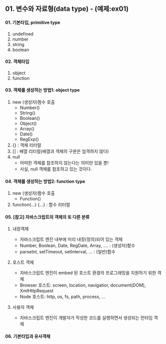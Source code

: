 
## 01. 변수와 자료형(data type)  - (예제:ex01)

#### 01. 기본타입, primitive type
1. undefined
2. number
3. string
4. boolean

#### 02. 객체타입
1. object
2. function

#### 03. 객체를 생성하는 방법1: object type
1. new (생성자)함수 호출
    - Number()
    - String()
    - Boolean()
    - Object()
    - Array() 
    - Date()
    - RegExp()
2. {} : 객체 리터럴
3. [] : 배열 리터럴(배열과 객체의 구분은 엄격하지 않다)
4. null
   - 어떠한 객체를 참조하지 않는다는 의미만 있을 뿐!
   - 사실, null 객체를 참조하고 있는 것이다.

#### 04. 객체를 생성하는 방법2: function type
1. new (생성자)함수 호출
   - Function()
2. function(...) {...} : 함수 리터럴

#### 05. [참고] 자바스크립트의 객체의 또 다른 분류
1. 내장객체
    - 자바스크립트 엔진 내부에 미리 내장(정의)되어 있는 객체
    - Number, Boolean, Date, RegDate, Array, .... : (생성자)함수
    - parseInt, setTimeout, setInterval, ...      : (일반)함수

2. 호스트 객체
    - 자바스크립트 엔진이 embed 된 호스트 환경의 프로그래밍을 지원하기 위한 객체
    - Browser 호스트: screen, location, navigatior, document(DOM), XmlHttpRequest
    - Node 호스트: http, os, fs, path, process, ...

3. 사용자 객체
    - 자바스크립트 엔진이 개발자가 작성한 코드를 실행하면서 생성되는 런타임 객체

#### 06. 기본타입과 유사객체


